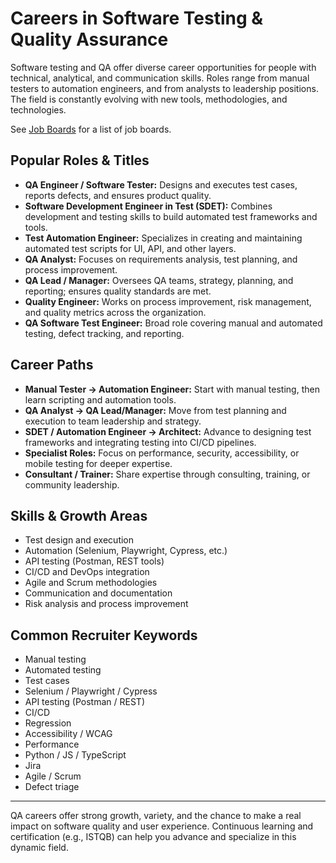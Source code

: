 # Careers in Software Testing & Quality Assurance

Software testing and QA offer diverse career opportunities for people with technical, analytical, and communication skills. Roles range from manual testers to automation engineers, and from analysts to leadership positions. The field is constantly evolving with new tools, methodologies, and technologies.

See [Job Boards](job_boards.md) for a list of job boards.

## Popular Roles & Titles

- **QA Engineer / Software Tester:** Designs and executes test cases, reports defects, and ensures product quality.
- **Software Development Engineer in Test (SDET):** Combines development and testing skills to build automated test frameworks and tools.
- **Test Automation Engineer:** Specializes in creating and maintaining automated test scripts for UI, API, and other layers.
- **QA Analyst:** Focuses on requirements analysis, test planning, and process improvement.
- **QA Lead / Manager:** Oversees QA teams, strategy, planning, and reporting; ensures quality standards are met.
- **Quality Engineer:** Works on process improvement, risk management, and quality metrics across the organization.
- **QA Software Test Engineer:** Broad role covering manual and automated testing, defect tracking, and reporting.

## Career Paths

- **Manual Tester → Automation Engineer:** Start with manual testing, then learn scripting and automation tools.
- **QA Analyst → QA Lead/Manager:** Move from test planning and execution to team leadership and strategy.
- **SDET / Automation Engineer → Architect:** Advance to designing test frameworks and integrating testing into CI/CD pipelines.
- **Specialist Roles:** Focus on performance, security, accessibility, or mobile testing for deeper expertise.
- **Consultant / Trainer:** Share expertise through consulting, training, or community leadership.

## Skills & Growth Areas

- Test design and execution
- Automation (Selenium, Playwright, Cypress, etc.)
- API testing (Postman, REST tools)
- CI/CD and DevOps integration
- Agile and Scrum methodologies
- Communication and documentation
- Risk analysis and process improvement

## Common Recruiter Keywords

- Manual testing
- Automated testing
- Test cases
- Selenium / Playwright / Cypress
- API testing (Postman / REST)
- CI/CD
- Regression
- Accessibility / WCAG
- Performance
- Python / JS / TypeScript
- Jira
- Agile / Scrum
- Defect triage

---

QA careers offer strong growth, variety, and the chance to make a real impact on software quality and user experience. Continuous learning and certification (e.g., ISTQB) can help you advance and specialize in this dynamic field.
